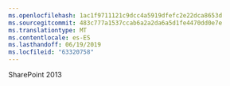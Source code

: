 ```yaml
---
ms.openlocfilehash: 1ac1f9711121c9dcc4a5919dfefc2e22dca8653d
ms.sourcegitcommit: 483c777a1537ccab6a2a2da6a5d1fe4470dd0e7e
ms.translationtype: MT
ms.contentlocale: es-ES
ms.lasthandoff: 06/19/2019
ms.locfileid: "63320758"
---
```

SharePoint 2013